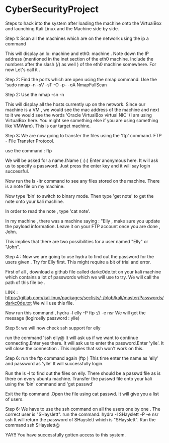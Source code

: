 # CyberSecurityProject
Steps to hack into the system after loading the machine onto the VirtualBox and launching Kali Linux and the Machine side by side.

Step 1: Scan all the machines which are on the network using the ip a command

This will display an lo: machine and eth0: machine . Note down the IP address (mentioned in the inet section of the eth0 machine. Include the numbers after the slash (/) as well ) of the eth0 machine somewhere. For now Let's call it <IP>.

Step 2: Find the ports which are open using the nmap command. Use the 'sudo nmap -n -sV -sT -O -p- <IP> -oA NmapFullScan

Step 2: Use the nmap -sn -n <IP> 

This will display all the hosts currently up on the network. Since our machine is a VM , we would see the mac address of the machine and next to it we would see the words 'Oracle VirtualBox virtual NIC' (I am using VirtualBox here. You might see something else if you are using something like VMWare). This is our target machine.

Step 3: We are now going to transfer the files using the 'ftp' command. FTP - File Transfer Protocol.

use the command : ftp <IP>

We will be asked for a name.(Name ( <IP>:<kali username>):)
Enter anonymous here. It will ask us to specify a password. Just press the enter key and it will say login successful. 

Now run the ls -ltr command to see any files stored on the machine. There is a note file on my machine. 

Now type 'bin' to switch to binary mode. Then type 'get note' to get the note onto your kali machine.

In order to read the note , type 'cat note'.

In my machine , there was a machine saying : "Elly , make sure you update the payload information. Leave it on your FTP account once you are done , John. 

This implies that there are two possibilities for a user named "Elly" or "John". 



Step 4 : Now we are going to use hydra to find out the password for the users given . Try for Elly first. This might require a bit of trial and error.

First of all , download a github file called darkc0de.txt on your kali machine which contains a lot of passwords which we will use to try. We will call the path of this file be <pathdark>.

LINK : https://gitlab.com/kalilinux/packages/seclists/-/blob/kali/master/Passwords/darkc0de.txt
We will use this file.

Now run this command , hydra -l elly -P <pathdark> ftp ://<IP> -e nsr
We will get the message (login:elly password : ylle)


Step 5: we will now check ssh support for elly

run the command 'ssh elly@<IP>
It will ask us if we want to continue connecting.Enter yes there. It will ask us to enter the password.Enter 'ylle'.
It will close the connection . This implies that ssh won't work on this.


Step 6: run the ftp command again (ftp <IP>)
This time enter the name as 'elly' and password as 'ylle'
It will successfully login.

Run the ls -l to find out the files on elly. There should be a passwd file as is there on every ubuntu machine.
Transfer the passwd file onto your kali using the 'bin' command and 'get passwd'

Exit the ftp command .Open the file using cat passwd. It will give you a list of users.


Step 6: We have to use the ssh command on all the users one by one . The correct user is "SHayslett".
run the command:
hydra -l SHayslett -P <pathdark> -e nsr <IP> ssh
It will return the password of SHayslett which is "SHayslett".
Run the command ssh SHayslett@<IP>


YAY!! You have successfully gotten access to this system.
